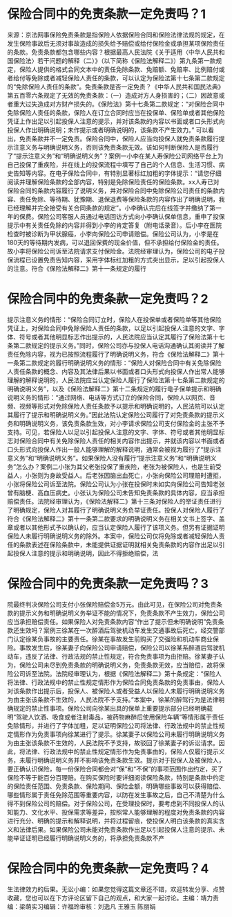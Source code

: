 # 保险合同中的免责条款一定免责吗？1

来源：京法网事保险免责条款是指保险人依据保险合同和保险法律法规的规定，在发生保险事故后无须对事故造成的损失给予赔偿或给付保险金或承担某项保险责任的条款。免责条款都包含哪些内容？根据最高人民法院《关于适用〈中华人民共和国保险法〉若干问题的解释（二）》（以下简称《保险法解释二》）第九条第一款规定，保险人提供的格式合同文本中的责任免除条款、免赔额、免赔率、比例赔付或者给付等免除或者减轻保险人责任的条款，可以认定为保险法第十七条第二款规定的“免除保险人责任的条款”。免责条款是否一定免责？《中华人民共和国民法典》第五百零六条规定了无效的免责条款：（一）造成对方人身损害的；（二）因故意或者重大过失造成对方财产损失的。《保险法》第十七条第二款规定：“对保险合同中免除保险人责任的条款，保险人在订立合同时应当在投保单、保险单或者其他保险凭证上作出足以引起投保人注意的提示，并对该条款的内容以书面或者口头形式向投保人作出明确说明；未作提示或者明确说明的，该条款不产生效力。” 可以看出，免责条款并不一定免责。保险合同中，保险人应当向投保人就免责条款履行提示注意义务与明确说明义务，否则该免责条款无效。该如何判断保险人是否履行了“提示注意义务”和“明确说明义务”？案例一小李在某人寿保险公司网络平台上为自己投保了重疾险，并在线上的投保流程中填写了自己的个人信息、生活习惯、病史告知等内容。在电子保险合同中，有特别显著标红加粗的字体提示：“请您仔细阅读并理解保险条款的全部内容，特别是免除保险责任的保险条款。xx人寿已对保险合同的条款内容履行了说明义务，并对保险合同中免除保险公司责任的条款内容、责任免除、等待期、犹豫期、退保退费等保险条款的内容作出了明确说明，我已经理解并完全接受有关合同条款的规定”。小李确认完后在线签字并缴纳了第一年的保费。保险公司客服人员通过电话回访方式向小李确认保单信息，重申了投保提示中有关责任免除的内容并得到小李的肯定答复（附电话录音）。后小李在医院检查时被诊断为甲状腺癌，小李向保险公司申请赔偿。保险公司认为，小李是在180天的等待期内发病，可以退回保费的现金价值，但不承担给付保险金的责任。故小李将保险公司诉至法院请求支付保险金。法院经审理认为，保险公司的电子投保流程已设置免责告知内容，采用字体标红加粗的方式突出显示，足以引起投保人的注意。符合《保险法解释二》第十一条规定的履行

# 保险合同中的免责条款一定免责吗？2

提示注意义务的情形：“保险合同订立时，保险人在投保单或者保险单等其他保险凭证上，对保险合同中免除保险人责任的条款，以足以引起投保人注意的文字、字体、符号或者其他明显标志作出提示的，人民法院应当认定其履行了保险法第十七条第二款规定的提示义务。”同时，保险公司亦与投保人电话沟通确认其阅读并了解责任免除内容，视为已按照流程履行了明确说明义务，符合《保险法解释二》第十一条第二款规定的履行明确说明义务的情形：“保险人对保险合同中有关免除保险人责任条款的概念、内容及其法律后果以书面或者口头形式向投保人作出常人能够理解的解释说明的，人民法院应当认定保险人履行了保险法第十七条第二款规定的明确说明义务”，以及《保险法解释二》第十二条规定的履行电子保单提示和明确说明义务的情形：“通过网络、电话等方式订立的保险合同，保险人以网页、音频、视频等形式对免除保险人责任条款予以提示和明确说明的，人民法院可以认定其履行了提示和明确说明义务。”因此法院认定保险公司履行了对免责条款的提示义务和明确说明义务，该免责条款生效，对小李请求保险公司支付保险金的主张不予支持。可见，若保险人以足以引起投保人注意的文字、字体、符号或者其他明显标志对保险合同中有关免除保险人责任的相关内容作出提示，并就该内容以书面或者口头形式向投保人作出一般人能够理解的解释说明，通常会被视为履行了“提示注意义务”和“明确说明义务”。如果保险人没有履行“提示注意义务”和“明确说明义务”怎么办？案例二小张为其父老张投保了重疾险，老张为被保险人，也是生前受益人，小张则为身故受益人。后老张因脑出血死亡，小张向保险公司理赔时遭拒，小张将保险公司诉至法院。保险公司认为小张在投保时未如实向保险公司告知老张曾有脑梗、高血压病史。小张认为保险公司未告知免责条款的具体内容，应当承担赔偿责任。法院经审理认为，《保险法解释二》第十三条对保险人的举证责任进行了明确规定，保险人对其履行了明确说明义务负举证责任。投保人对保险人履行了符合《保险法解释二》第十一条第二款要求的明确说明义务在相关文书上签字、盖章或者以其他形式予以确认的，应当认定保险人履行了该项义务。但另有证据证明保险人未履行明确说明义务的除外。本案中，保险公司仅将免除或者减轻保险人责任的条款表述在保险条款中，未能提供证据证明就相关免责条款的内容作出足以引起投保人注意的提示和明确说明，因此不得拒绝赔偿，法

# 保险合同中的免责条款一定免责吗？3

院最终判决保险公司支付小张保险赔偿金5万元。由此可见，在保险公司对免责条款的提示义务和明确说明义务举证不能的情况下，免责条款不产生效力，保险公司应当承担赔偿责任。如果保险人对免责条款内容“作出了提示但未明确说明”免责条款还生效吗？案例三徐某在一次醉酒后驾驶机动车发生交通事故后死亡，经交警部门认定徐某负事故的主要责任。徐某在事故发生前购买了交强险和机动车商业保险。事故发生后，徐某妻子向保险公司申请赔偿，保险公司以徐某系醉酒后驾驶机动车，违反了法律、行政法规的禁止性规定，符合免责事项为由拒赔。徐某妻子认为，保险公司未尽到免责条款的明确说明义务，免责条款无效，应当赔偿，故将保险公司诉至法院。法院经审理认为，根据《保险法解释二》第十条规定：“保险人将法律、行政法规中的禁止性规定情形作为保险合同免责条款的免责事由，保险人对该条款作出提示后，投保人、被保险人或者受益人以保险人未履行明确说明义务为由主张该条款不生效的，人民法院不予支持。”本案中，徐某的醉驾行为是法律明确规定的禁止性事项。保险公司向徐某出具的保单上重要提示部分已经明确载明“驾驶人饮酒、吸食或者注射毒品，被药物麻醉后使用保险车辆”等情形属于责任免除情形，并进行了字体加粗，足以证明保险公司将法律、行政法规中的禁止性规定情形作为免责事项向徐某进行了提示。徐某妻子以保险公司未履行明确说明义务为由主张该条款不生效的，人民法院不予支持，故驳回了徐某妻子的诉讼请求。因此，将法律、行政法规中的禁止性规定情形作为免责事由的，保险人仅履行提示义务，未履行明确说明义务并不影响该免责条款生效。提示对于投保人及被保险人，要正确认识保险，每一份保险合同都会对“保”和“不保”的事项范围作出约定，买了保险不等于能百分百理赔。在购买保险时要详细阅读保险条款，特别是条款中约定的保险责任范围、免责条款、保险期间、保险金额，明确哪些事故可以获得赔偿、哪些情形属于责任免除范围等重要内容，以防在发生事故之后，自己不清楚为什么得不到保险公司的赔偿。对于保险公司，在受理投保时，要考虑到不同投保人的认知能力、文化水平、投保需求等差异，按照常人能够理解的程度对免责条款的内容进行充分、明确的提示和解释说明，并将过程留痕，使投保人明白该条款的真实含义和法律后果。如果保险公司未能对免责条款作出足以引起投保人注意的提示、未能举证证明已经履行明确说明义务的，将承担免责条款不产

# 保险合同中的免责条款一定免责吗？4

生法律效力的后果。无讼小编：如果您觉得这篇文章还不错，欢迎转发分享、点赞收藏，您也可以在下方评论区留下自己的观点，和大家一起讨论。主编：靖力责编：梁萌实习编辑：许福玲审核：刘逸凡 王雅玉 陈丽娟

